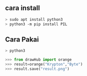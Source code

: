 <h2>cara install</h2>

```bash
> sudo apt install python3
> python3 -m pip install PIL
```
<h2>Cara Pakai</h2>

```bash
> python3
```
```python
>>> from drawHub import orange
>>> result=orange("Krypton","Byte")
>>> result.save("result.png")
```